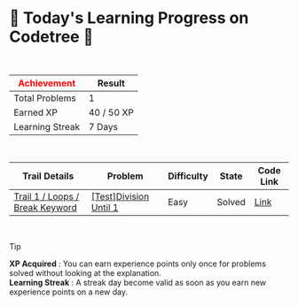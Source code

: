 # 🌲 Today's Learning Progress on Codetree 🌲

<br />

| <span style="color:red;display:block;text-align:center;"> **Achievement**</span> | Result |
|---|---|
|Total Problems| 1 |
| Earned XP | 40 / 50 XP |
| Learning Streak | 7 Days |

<br />

|Trail Details|Problem|Difficulty|State|Code Link|
|---|---|---|---|---|
|[Trail 1 / Loops / Break Keyword](https://www.codetree.ai/trail-info/novice-low/)|[[Test]Division Until 1](https://www.codetree.ai/trails/complete/curated-cards/test-divide-by-1/)|Easy|Solved|[Link](https://github.com/kommiter/problem-solving/blob/main/250510/1%EA%B9%8C%EC%A7%80%20%EB%82%98%EB%88%84%EA%B8%B0/divide-by-1.py)|


<br />

> [!TIP]
> **XP Acquired** : You can earn experience points only once for problems solved without looking at the explanation.  
> **Learning Streak** : A streak day become valid as soon as you earn new experience points on a new day.

